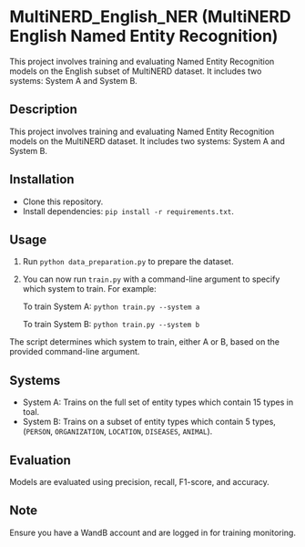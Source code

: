 # MultiNERD_English_NER (MultiNERD English Named Entity Recognition)
This project involves training and evaluating Named Entity Recognition models on the English subset of MultiNERD dataset. It includes two systems: System A and System B.

## Description
This project involves training and evaluating Named Entity Recognition models on the MultiNERD dataset. It includes two systems: System A and System B.

## Installation
- Clone this repository.
- Install dependencies: `pip install -r requirements.txt`.

## Usage
1. Run `python data_preparation.py` to prepare the dataset.
2. You can now run `train.py` with a command-line argument to specify which system to train. For example:

    To train System A: `python train.py --system a`
   
    To train System B: `python train.py --system b`
   
The script determines which system to train, either A or B, based on the provided command-line argument.

## Systems
- System A: Trains on the full set of entity types which contain 15 types in toal.
- System B: Trains on a subset of entity types which contain 5 types, (`PERSON`, `ORGANIZATION`, `LOCATION`, `DISEASES`, `ANIMAL`).

## Evaluation
Models are evaluated using precision, recall, F1-score, and accuracy.

## Note
Ensure you have a WandB account and are logged in for training monitoring.
